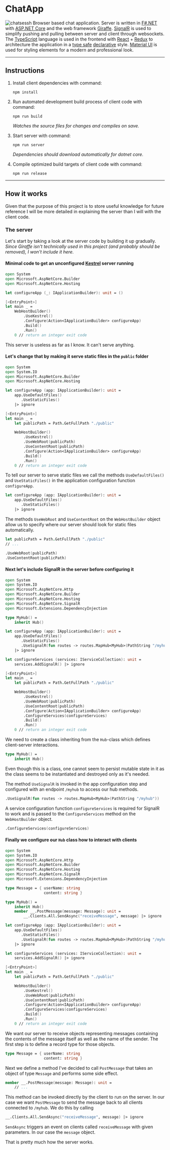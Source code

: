 # ChatApp
![chatsessh](https://user-images.githubusercontent.com/38290734/52056441-8f237880-2562-11e9-8d9e-f585a61900c2.gif)
Browser based chat application. Server is written in
[F#.NET](https://fsharp.org/)
with
[ASP.NET Core](https://docs.microsoft.com/en-us/aspnet/?view=aspnetcore-2.2#pivot=core)
and the web framework
[Giraffe](https://github.com/giraffe-fsharp/Giraffe).
[SignalR](https://www.asp.net/signalr)
is used to simplify pushing and pulling between server and client through websockets.
The
[TypeScript](https://www.typescriptlang.org/)
language is used in the frontend with
[React](https://reactjs.org/)
+
[Redux](https://redux.js.org/)
to architecture the application in a
[type safe](https://en.wikipedia.org/wiki/Type_safety)
[declarative](https://en.wikipedia.org/wiki/Declarative_programming)
style.
[Material UI](https://material-ui.com/) is used for styling elements for a modern and professional look.

---
## Instructions
1. Install client dependencies with command:
    ```
    npm install
    ```
1. Run automated development build process of client code with command:
    ```
    npm run build
    ```
    *Watches the source files for changes and compiles on save.*

1. Start server with command:
    ```
    npm run server
    ```
    *Dependencies should download automatically for dotnet core.*

1. Compile optimized build targets of client code with command:
    ```
    npm run release
    ```

---
## How it works
Given that the purpose of this project is to store useful knowledge for future reference I will be more detailed in explaining the server than I will with the client code.
### The server
Let's start by taking a look at the server code by building it up gradually. *Since Giraffe isn't technically used in this project (and probably should be removed), I won't include it here.*
#### Minimal code to get an unconfigured [Kestrel](https://docs.microsoft.com/en-us/aspnet/core/fundamentals/servers/kestrel?view=aspnetcore-2.2) server running
```fsharp
open System
open Microsoft.AspNetCore.Builder
open Microsoft.AspNetCore.Hosting

let configureApp (_: IApplicationBuilder): unit = ()

[<EntryPoint>]
let main _ =
    WebHostBuilder()
        .UseKestrel()
        .Configure(Action<IApplicationBuilder> configureApp)
        .Build()
        .Run()
    0 // return an integer exit code

```
This server is useless as far as I know. It can't serve anything.
#### Let's change that by making it serve static files in the `public` folder
```fsharp
open System
open System.IO
open Microsoft.AspNetCore.Builder
open Microsoft.AspNetCore.Hosting

let configureApp (app: IApplicationBuilder): unit =
    app.UseDefaultFiles()
       .UseStaticFiles()
    |> ignore

[<EntryPoint>]
let main _ =
    let publicPath = Path.GetFullPath "./public"

    WebHostBuilder()
        .UseKestrel()
        .UseWebRoot(publicPath)
        .UseContentRoot(publicPath)
        .Configure(Action<IApplicationBuilder> configureApp)
        .Build()
        .Run()
    0 // return an integer exit code
```
To tell our server to serve static files we call the methods `UseDefaultFiles()` and `UseStaticFiles()` in the application configuration function `configureApp`.
```fsharp
let configureApp (app: IApplicationBuilder): unit =
    app.UseDefaultFiles()
       .UseStaticFiles()
    |> ignore
```
The methods `UseWebRoot` and `UseContentRoot` on the `WebHostBuilder` object allow us to specify where our server should look for static files automatically.
```fsharp
let publicPath = Path.GetFullPath "./public"
// ...

.UseWebRoot(publicPath)
.UseContentRoot(publicPath)
```
#### Next let's include SignalR in the server before configuring it
```fsharp
open System
open System.IO
open Microsoft.AspNetCore.Http
open Microsoft.AspNetCore.Builder
open Microsoft.AspNetCore.Hosting
open Microsoft.AspNetCore.SignalR
open Microsoft.Extensions.DependencyInjection

type MyHub() =
    inherit Hub()

let configureApp (app: IApplicationBuilder): unit =
    app.UseDefaultFiles()
       .UseStaticFiles()
       .UseSignalR(fun routes -> routes.MapHub<MyHub>(PathString "/myhub"))
    |> ignore

let configureServices (services: IServiceCollection): unit =
    services.AddSignalR() |> ignore

[<EntryPoint>]
let main _ =
    let publicPath = Path.GetFullPath "./public"

    WebHostBuilder()
        .UseKestrel()
        .UseWebRoot(publicPath)
        .UseContentRoot(publicPath)
        .Configure(Action<IApplicationBuilder> configureApp)
        .ConfigureServices(configureServices)
        .Build()
        .Run()
    0 // return an integer exit code
```
We need to create a class inheriting from the `Hub`-class which defines client-server interactions.
```fsharp
type MyHub() =
    inherit Hub()
```
Even though this is a class, one cannot seem to persist mutable state in it as the class seems to be instantiated and destroyed only as it's needed.

The method `UseSignalR` is invoked in the app configuration step and configured with an endpoint `/myhub` to access our hub methods.
```fsharp
.UseSignalR(fun routes -> routes.MapHub<MyHub>(PathString "/myhub"))
```
A service configuration function `configureServices` is required for SignalR to work and is passed to the `ConfigureServices` method on the `WebHostBuilder` object.
```fsharp
.ConfigureServices(configureServices)
```
#### Finally we configure our `Hub` class how to interact with clients
```fsharp
open System
open System.IO
open Microsoft.AspNetCore.Http
open Microsoft.AspNetCore.Builder
open Microsoft.AspNetCore.Hosting
open Microsoft.AspNetCore.SignalR
open Microsoft.Extensions.DependencyInjection

type Message = { userName: string
                 content: string }

type MyHub() =
    inherit Hub()
    member __.PostMessage(message: Message): unit =
        __.Clients.All.SendAsync("receiveMessage", message) |> ignore

let configureApp (app: IApplicationBuilder): unit =
    app.UseDefaultFiles()
       .UseStaticFiles()
       .UseSignalR(fun routes -> routes.MapHub<MyHub>(PathString "/myhub"))
    |> ignore

let configureServices (services: IServiceCollection): unit =
    services.AddSignalR() |> ignore

[<EntryPoint>]
let main _ =
    let publicPath = Path.GetFullPath "./public"

    WebHostBuilder()
        .UseKestrel()
        .UseWebRoot(publicPath)
        .UseContentRoot(publicPath)
        .Configure(Action<IApplicationBuilder> configureApp)
        .ConfigureServices(configureServices)
        .Build()
        .Run()
    0 // return an integer exit code
```
We want our server to receive objects representing messages containing the contents of the message itself as well as the name of the sender. The first step is to define a record type for those objects.
```fsharp
type Message = { userName: string
                 content: string }
```
Next we define a method I've decided to call `PostMessage` that takes an object of type `Message` and performs some side effect.
```fsharp
member __.PostMessage(message: Message): unit =
    // ...
```
This method can be invoked directly by the client to run on the server. In our case we want `PostMessage` to send the message back to all clients connected to `/myhub`. We do this by calling
```fsharp
__.Clients.All.SendAsync("receiveMessage", message) |> ignore
```
`SendAsync` triggers an event on clients called `receiveMessage` with given parameters. In our case the `message` object.

That is pretty much how the server works.
